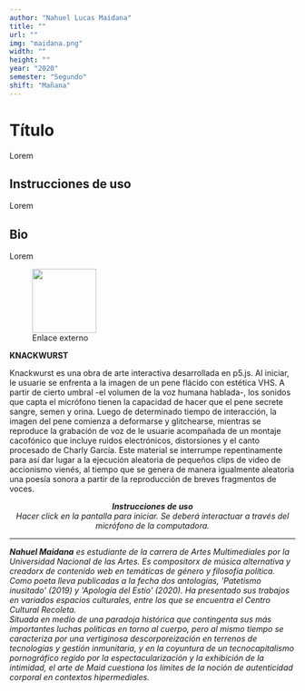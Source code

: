 ```yaml
---
author: "Nahuel Lucas Maidana"
title: ""
url: ""
img: "maidana.png"
width: ""
height: ""
year: "2020"
semester: "Segundo"
shift: "Mañana"
---
```


<p></p>

# Título

Lorem 

## Instrucciones de uso 

Lorem

## Bio

Lorem

<!-- wp:image {"id":716,"align":"center","width":113,"height":113,"linkDestination":"custom"} -->
<div class="wp-block-image"><figure class="aligncenter is-resized"><a class="darken" href="https://editor.p5js.org/nahuelmaidmulti/present/mshXxA5cy" target="_blank" rel="noreferrer noopener"><img src="https://am1-lacabanne.atamvirtual.com.ar/wp-content/uploads/2020/12/link_externo.png" alt="" class="wp-image-716" width="113" height="113"/></a><figcaption>Enlace externo</figcaption></figure></div>
<!-- /wp:image -->

<!-- wp:paragraph -->
<p><strong>KNACKWURST </strong></p>
<!-- /wp:paragraph -->

<!-- wp:paragraph -->
<p>Knackwurst es una obra de arte interactiva desarrollada en p5.js. Al iniciar, le usuarie se enfrenta a la imagen de un pene flácido con estética VHS. A partir de cierto umbral -el volumen de la voz humana hablada-, los sonidos que capta el micrófono tienen la capacidad de hacer que el pene secrete sangre, semen y orina. Luego de determinado tiempo de interacción, la imagen del pene comienza a deformarse y glitchearse, mientras se reproduce la grabación de voz de le usuarie acompañada de un montaje cacofónico que incluye ruidos electrónicos, distorsiones y el canto procesado de Charly García. Este material se interrumpe repentinamente para así dar lugar a la ejecución aleatoria de pequeños clips de video de accionismo vienés, al tiempo que se genera de manera igualmente aleatoria una poesía sonora a partir de la reproducción de breves fragmentos de voces.</p>
<!-- /wp:paragraph -->

<!-- wp:paragraph {"align":"center"} -->
<p style="text-align:center"><strong><em>Instrucciones de uso</em></strong><em><br>Hacer click en la pantalla para iniciar. Se deberá interactuar a través del micrófono de la computadora. </em></p>
<!-- /wp:paragraph -->

<!-- wp:html -->
<hr>
<!-- /wp:html -->

<!-- wp:paragraph -->
<p><strong><em>Nahuel Maidana</em></strong><em> es estudiante de la carrera de Artes Multimediales por la Universidad Nacional de las Artes. Es compositorx de música alternativa y creadorx de contenido web en temáticas de género y filosofía política. Como poeta lleva publicadas a la fecha dos antologías, 'Patetismo inusitado' (2019) y 'Apología del Estío' (2020). Ha presentado sus trabajos en variados espacios culturales, entre los que se encuentra el Centro Cultural Recoleta. <br> Situada en medio de una paradoja histórica que contingenta sus más importantes luchas políticas en torno al cuerpo, pero al mismo tiempo se caracteriza por una vertiginosa descorporeización en terrenos de tecnologías y gestión inmunitaria, y en la coyuntura de un tecnocapitalismo pornográfico regido por la espectacularización y la exhibición de la intimidad, el arte de Maid cuestiona los límites de la noción de autenticidad corporal en contextos hipermediales. </em></p>
<!-- /wp:paragraph -->